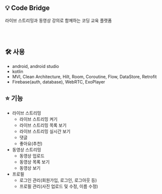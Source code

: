 ## 💡 Code Bridge
라이브 스트리밍과 동영상 강의로 함께하는 코딩 교육 플랫폼

<br><br>

## 🛠 사용
- android, android studio
- kotlin
- MVI, Clean Architecture, Hilt, Room, Coroutine, Flow, DataStore, Retrofit
- Firebase(auth, database), WebRTC, ExoPlayer


## ⭐️ 기능
- 라이브 스트리밍
  - 라이브 스트리밍 켜기
  - 라이브 스트리밍 목록 보기
  - 라이브 스트리밍 실시간 보기
  - 댓글
  - 좋아요(추천)
- 동영상 스트리밍
  - 동영상 업로드
  - 동영상 목록 보기
  - 동영상 보기
- 프로필
  - 로그인 관리(회원가입, 로그인, 로그아웃 등)
  - 프로필 관리(사진 업로드 및 수정, 이름 수정)

<br><br>
